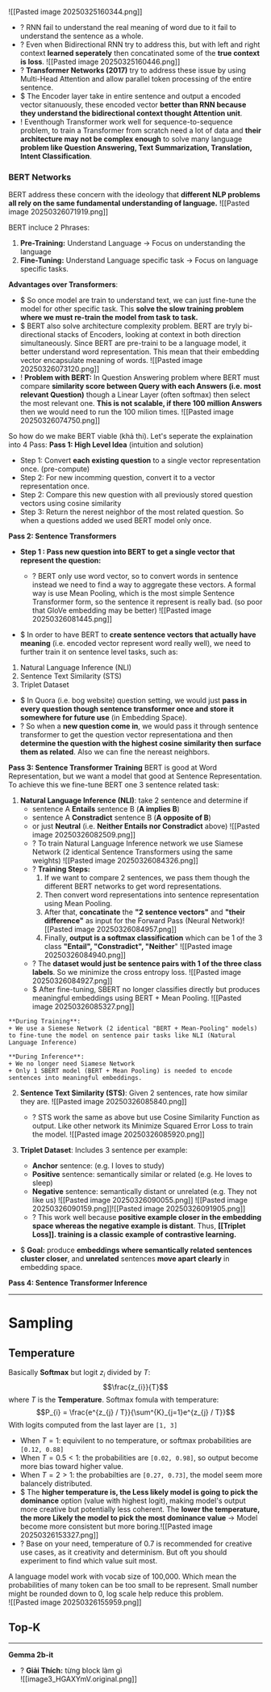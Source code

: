 ![[Pasted image 20250325160344.png]]

+ ? RNN fail to understand the real meaning of word due to it fail to understand the sentence as a whole.  
 + ? Even when Bidirectional RNN try to address this, but with left and right context **learned seperately** then concatinated some of the **true context is loss**. 
![[Pasted image 20250325160446.png]]
+ ? **Transformer Networks (2017)** try to address these issue by using Multi-Head Attention and allow parallel token processing of the entire sentence. 
+ $ The Encoder layer take in entire sentence and output a encoded vector sitanuously, these encoded vector **better than RNN because they understand the bidirectional context thought Attention unit**.
+ ! Eventhough Transformer work well for sequence-to-sequence problem, to train a Transformer from scratch need a lot of data and **their architecture may not be complex enough** to solve many language **problem like Question Answering, Text Summarization, Translation, Intent Classification**.  

### BERT Networks
BERT address these concern with the ideology that **different NLP problems all rely on the same fundamental understanding of language.**  ![[Pasted image 20250326071919.png]]

BERT incluce 2 Phrases:
1. **Pre-Training:** Understand Language -> Focus on understanding the language
2. **Fine-Tuning:** Understand Language specific task -> Focus on language specific tasks.

**Advantages over Transformers**:
+ $  So once model are train to understand text, we can just fine-tune the model for other specific task. This **solve the slow training problem where we must re-train the model from task to task.**
+ $ BERT also solve architecture complexity problem. BERT are tryly bi-directional stacks of Encoders, looking at context in both direction simultaneously. 
	Since BERT are pre-traini to be a language model, it better understand word representation. This mean that their embedding vector encapsulate meaning of words. ![[Pasted image 20250326073120.png]]
+ ! **Problem with BERT:** In Question Answering problem where BERT must compare **similarity score between Query with each Answers (i.e. most relevant Question)** though a Linear Layer (often softmax) then select the most relevant one. **This is not scalable, if there 100 million Answers** then we would need to run the 100 milion times. ![[Pasted image 20250326074750.png]]

So how do we make BERT viable (khả thi). Let's seperate the explaination into 4 Pass:
**Pass 1: High Level Idea** (intuition and solution)
+ Step 1: Convert **each existing question** to a single vector representation once. (pre-compute) 
+ Step 2: For new incomming question, convert it to a vector representation once. 
+ Step 2: Compare this new question with all previously stored question vectors using cosine similarity 
+ Step 3: Return the nerest neighbor of the most related question.
	So when a questions added we used BERT model only once.   


**Pass 2: Sentence Transformers**
+ **Step 1 : Pass new question into BERT to get a single vector that represent the question:**
	+ ? BERT only use word vector, so to convert words in sentence instead we need to find a way to aggregate these vectors. A formal way is use Mean Pooling, which is the most simple Sentence Transformer form, so the sentence it represent is really bad. (so poor that GloVe embedding may be better) ![[Pasted image 20250326081445.png]]

+ $ In order to have BERT to **create sentence vectors that actually have meaning** (i.e. encoded vector represent word really well), we need to further train it on sentence level tasks, such as:
1. Natural Language Inference (NLI)
2. Sentence Text Similarity (STS)
3. Triplet Dataset

+ $ In Quora (i.e. bog website) question setting, we would just **pass in every question though sentence transformer once and store it somewhere for future use** (in Embedding Space). 
+ ? So when a **new question come in**, we would pass it through sentence transformer to get the question vector representationa and then **determine the question with the highest cosine similarity then surface them as related**. Also we can fine the nereast neighbors. 


**Pass 3: Sentence Transformer Training**
BERT is good at Word Representation, but we want a model that good at Sentence Representation. To achieve this we fine-tune BERT one 3 sentence related task:
1. **Natural Language Inference (NLI)**: take 2 sentence and determine if 
	+ sentence A **Entails** sentence B (**A implies B**)
	+ sentence A **Constradict** sentence B (**A opposite of B**)
	+ or just **Neutral** (i.e. **Neither Entails nor Constradict** above)  ![[Pasted image 20250326082509.png]]
	+ ? To train Natural Language Inference network we use Siamese Network (2 identical Sentence Transformers using the same weights)  ![[Pasted image 20250326084326.png]]
	 + ? **Training Steps:** 
		1) If we want to compare 2 sentences, we pass them though the different BERT networks to get word representations.
		2) Then convert word representations into sentence representation using Mean Pooling. 
		3) After that, **concatinate** the **"2 sentence vectors"** and **"their difference"** as input for the Forward Pass (Neural Network)![[Pasted image 20250326084957.png]]
		4) Finally, **output is a softmax classification** which can be 1 of the 3 class **"Entail", "Constradict", "Neither**" ![[Pasted image 20250326084940.png]]
	+ ? The **dataset would just be sentence pairs with 1 of the three class labels**. So we minimize the cross entropy loss. ![[Pasted image 20250326084927.png]]
	+ $ After fine-tuning, SBERT no longer classifies directly but produces meaningful embeddings using BERT + Mean Pooling. ![[Pasted image 20250326085327.png]]
	
```ad-summary
**During Training**: 
+ We use a Siemese Network (2 identical "BERT + Mean-Pooling" models) to fine-tune the model on sentence pair tasks like NLI (Natural Language Inference)

**During Inference**:
+ We no longer need Siamese Network
+ Only 1 SBERT model (BERT + Mean Pooling) is needed to encode sentences into meaningful embeddings.  
```


2. **Sentence Text Similarity (STS)**: Given 2 sentences, rate how similar they are. ![[Pasted image 20250326085840.png]]
	+ ? STS work the same as above but use Cosine Similarity Function as output. Like other network its Minimize Squared Error Loss to train the model. ![[Pasted image 20250326085920.png]]
	 
3. **Triplet Dataset**: Includes 3 sentence per example:
	+ **Anchor** sentence: (e.g. I loves to study) 
	+ **Positive** sentence: semantically similar or related (e.g. He loves to sleep)
	+ **Negative** sentence: semantically distant or unrelated (e.g. They not like us)
	![[Pasted image 20250326090055.png]]
	![[Pasted image 20250326090159.png]]![[Pasted image 20250326091905.png]]
	+ ? This work well because **positive example closer in the embedding space whereas the negative example is distant**. Thus, **[[Triplet Loss]]. training is a classic example of contrastive learning.** 
	
+ $ **Goal:** produce **embeddings where semantically related sentences cluster closer**, and **unrelated** sentences **move apart clearly** in embedding space.



**Pass 4: Sentence Transformer Inference**







---
# Sampling
## Temperature
Basically **Softmax** but logit $z_{i}$ divided by $T$:  $$\frac{z_{i}}{T}$$ where $T$ is the **Temperature**. Softmax fomula with temperature:
$$P_{i} = \frac{e^{z_{j} / T}}{\sum^{K}_{j=1}e^{z_{j} / T}}$$
With logits computed from the last layer are `[1, 3]`
+ When $T=1$: equivilent to no temperature, or softmax probabilities are `[0.12, 0.88]` 
+ When $T = 0.5 < 1$:  the probabilities are `[0.02, 0.98]`, so output become more bias toward higher value.
+ When $T = 2 > 1$: the probabilties are `[0.27, 0.73]`, the model seem more balancely distributed. 
+ $ The **higher temperature is, the Less likely model is going to pick the dominance** option (value with highest logit), making model's output more creative but potentially less coherent. The **lower the temperature, the more Likely the model to pick the most dominance value** -> Model become more consistent but more boring.![[Pasted image 20250326153327.png]]
+ ? Base on your need, temperature of 0.7 is recommended for creative use cases, as it creativity and determinism. But oft you should experiment to find which value suit most.

A language model work with vocab size of 100,000. Which mean the probabilities of many token can be too small to be represent. Small number might be rounded down to 0, log scale help reduce this problem.  
![[Pasted image 20250326155959.png]]

## Top-K



---



**Gemma 2b-it**
+ ? **Giải Thích:** từng block làm gì   
![[image3_HGAXYmV.original.png]]